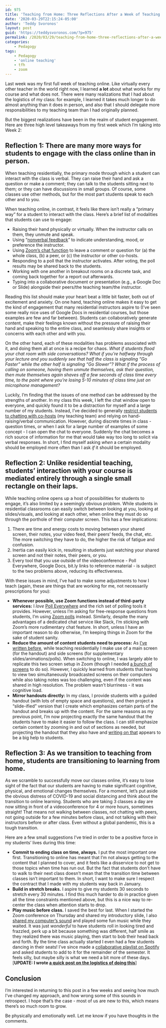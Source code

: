 ```yaml
---
id: 975
title: 'Teaching from Home: Three Reflections After a Week of Teaching Online'
date: '2020-03-29T22:15:24-05:00'
author: 'Teddy Svoronos'
layout: post
guid: 'https://teddysvoronos.com/?p=975'
permalink: /2020/03/29/teaching-from-home-three-reflections-after-a-week-of-teaching-online/
categories:
    - Pedagogy
tags:
    - Pedagogy
    - 'online teaching'
    - tfh
    - zoom
---
```


Last week was my first full week of teaching online. Like virtually every other teacher in the world right now, I learned <strong>a lot</strong> about what works for my course and what does not. There were many realizations that I had about the logistics of my class: for example, I learned it takes much longer to do almost anything than it does in person, and also that I should delegate more responsibilities to my teaching team than I had originally planned.

But the biggest realizations have been in the realm of student engagement. Here are three high level takeaways from my first week which I’m taking into Week 2:
<h2>Reflection 1: There are many more ways for students to engage with the class online than in person.</h2>
When teaching residentially, the primary mode through which a student can interact with the class is verbal. They can raise their hand and ask a question or make a comment; they can talk to the students sitting next to them; or they can have discussions in small groups. Of course, some classes use other methods, but for the most part students speak to each other and to you.

When teaching online, in contrast, it feels like there isn’t really a “primary way” for a student to interact with the class. Here’s a brief list of modalities that students can use to engage:
<ul>
 	<li>Raising their hand physically or virtually. When the instructor calls on them, they unmute and speak.</li>
 	<li>Using “<a href="https://support.zoom.us/hc/en-us/articles/115001286183-Nonverbal-Feedback-During-Meetings">nonverbal feedback</a>” to indicate understanding, mood, or preference the instructor.</li>
 	<li>Using <a href="https://support.zoom.us/hc/en-us/articles/203650445-In-Meeting-Chat">Zoom’s chat function</a> to leave a comment or question for (a) the whole class, (b) a peer, or (c) the instructor or other co-hosts.</li>
 	<li>Responding to a poll that the instructor activates. After voting, the poll results may be shared back to the students.</li>
 	<li>Working with one another in breakout rooms on a discrete task, and coming back together for a report out afterwards.</li>
 	<li>Typing into a collaborative document or presentation (e.g., a Google Doc or Slide) alongside their peers/the teaching team/the instructor.</li>
</ul>
Reading this list should make your heart beat a little bit faster, both out of excitement and anxiety. On one hand, teaching online makes it easy to get the kind of engagement that many residential instructors aspire to (I’ve seen some really nice uses of Google Docs in residential courses, but those examples are few and far between). Students can collaboratively generate content, make their feelings known without the pressure of raising their hand and speaking to the entire class, and seamlessly share insights or concerns with each other and with you.

On the other hand, each of these modalities has problems associated with it, and doing them all at once is a recipe for chaos. <em>What if students flood your chat room with side conversations? What if you’re halfway through your lecture and you suddenly see that half the class is signaling “Go Faster” while the other half is signaling “Go Slower”? What if the process of calling on someone, having them unmute themselves, ask their question, then mute themselves again shaves off a few seconds of class time every time, to the point where you’re losing 5-10 minutes of class time just on microphone management?</em>

Luckily, I’m finding that the issues of one method can be addressed by the strengths of another. In my class this week, I left the chat window open to everyone, and quickly found it to be a distraction for myself and a large number of my students. Instead, I’ve decided to generally <a href="https://support.zoom.us/hc/en-us/articles/203650445-In-Meeting-Chat#h_2d8b4892-c816-44e6-963f-9c216dc2679d">restrict students to chatting with co-hosts</a> (my teaching team) and relying on hand-raising/verbal communication. However, during discrete times in class - question times, or when I ask for a large number of examples of some concept - I can open the chat to everyone. Suddenly the chat becomes a rich source of information for me that would take way too long to solicit via verbal responses. In short, I find myself asking <em>when</em> a certain modality should be employed more often than I ask <em>if</em> it should be employed.
<h2>Reflection 2: Unlike residential teaching, students’ interaction with your course is mediated entirely through a single small rectangle on their laps.</h2>
While teaching online opens up a host of possibilities for students to engage, it’s also limited by a seemingly obvious problem. While students in residential classrooms can easily switch between looking at you, looking at slides/visuals, and looking at each other, when online they must do so through the porthole of their computer screen. This has a few implications:
<ol>
 	<li>There are time and energy costs to moving between your shared screen, their notes, your video feed, their peers’ feeds, the chat, etc. The more switching they have to do, the higher the risk of fatigue and confusion.</li>
 	<li>Inertia can easily kick in, resulting in students just watching your shared screen and not their notes, their peers, or you.</li>
 	<li>Every tool that you use outside of the videoconference - Poll Everywhere, Google Docs, bit.ly links to reference material - is subject to the two problems above, reducing its effectiveness.</li>
</ol>
With these issues in mind, I’ve had to make some adjustments to how I teach (again, these are things that are working for me, not necessarily prescriptions for you):
<ul>
 	<li><strong>Whenever possible, use Zoom functions instead of third-party services:</strong> I <em>love</em> <a href="https://www.polleverywhere.com">Poll Everywhere</a> and the rich set of polling tools it provides. However, unless I’m asking for free-response questions from students, I’m using <a href="https://support.zoom.us/hc/en-us/articles/213756303-Polling-for-Meetings">Zoom polls</a> instead. Similarly, despite the many advantages of a dedicated chat service like Slack, I’m sticking with Zoom’s more rudimentary chat feature. In short, unless I have an important reason to do otherwise, I’m keeping things in Zoom for the sake of student sanity.</li>
 	<li><strong>Reduce the amount of content students need to process:</strong> As <a href="https://teddysvoronos.com/2017/11/26/my-setup/">I’ve written before</a>, while teaching residentially I make use of a main screen (for the handout) and side screens (for supplementary slides/animations/polls). When switching to online, I was largely able to replicate this two screen setup in Zoom (though I needed <a href="https://twitter.com/lukestein/status/1244015667939950593?s=21">a bunch of screens</a> to do so). However, I quickly learned from students that having to view two simultaneously broadcasted screens on their computers while also taking notes was too challenging, even if the content was shared in high resolution. The problem wasn’t blurriness - it was cognitive load.</li>
 	<li><strong>Mirror handouts directly:</strong> In my class, I provide students with a guided handout (with lots of empty space and questions), and then project a “slide-ified” version that I create which emphasizes certain parts of the handout and breaks up with the content. For the same reasons as my previous point, I’m now projecting exactly the same handout that the students have to make it easier to follow the class. I can still emphasize certain content by zooming in and out of sections as needed, but projecting the handout that they also have and <a href="https://teddysvoronos.com/2020/03/20/teaching-from-home-tfh-writing-on-a-tablet/">writing on that</a> appears to be a big help to students.</li>
</ul>
<h2>Reflection 3: As we transition to teaching from home, students are transitioning to learning from home.</h2>
As we scramble to successfully move our classes online, it’s easy to lose sight of the fact that our students are having to make significant cognitive, physical, and emotional changes themselves. For a moment, let’s put aside the obvious distress of COVID-19 and social distancing and think about the transition to online learning. Students who are taking 3 classes a day are now sitting in front of a videoconference for 4 or more hours, sometimes straight! That means not walking between classes, not chatting with peers, not going outside for a few minutes before class, and not talking with their instructors before or after class. Even without a global pandemic, this is a tough transition.

Here are a few small suggestions I’ve tried in order to be a positive force in my students’ lives during this time:
<ul>
 	<li><strong>Commit to ending class on time, always.</strong> I put the most important one first. Transitioning to online has meant that I’m not always getting to the content that I planned to cover, and it feels like a disservice to not get to those topics when time has run out. But the fact that students don’t have to walk to their next class doesn’t mean that the transition time between classes isn’t important to them. In short, I want to make sure I respect the contract that I made with my students way back in January.</li>
 	<li><strong>Build in stretch breaks.</strong> I aspire to give my students 30 seconds to stretch every 30 minutes. I find this much harder to do in practice given all the time constraints mentioned above, but this is a nice way to re-center the class when attention starts to drop.</li>
 	<li><strong>Play music before class.</strong> I saved the best for last. When I started the Zoom conference on Thursday and shared my introductory slide, I also <a href="https://support.zoom.us/hc/en-us/articles/201362643-Sharing-Computer-Sound-During-Screen-Sharing">shared my computer’s sound</a> and played some fun music while they waited. It was just <em>wonderful</em> to have students roll in looking tired and frazzled, perk up a bit because something was different, half smile as they realized there was music playing, then start to bob their head back and forth. By the time class actually started I even had a few students dancing in their seats! I’ve since made a <a href="https://support.spotify.com/us/article/create-playlists-with-your-friends/">collaborative playlist on Spotify</a> and asked students to add to it for the remainder of the semester. It feels silly, but maybe silly is what we need a bit more of these days. [<strong>UPDATE: I wrote <a href="https://teddysvoronos.com/2020/08/13/playing-a-collaborative-playlist-on-zoom/">a quick post on the logistics of doing this</a></strong>]</li>
</ul>
<h2>Conclusion</h2>
I’m interested in returning to this post in a few weeks and seeing how much I’ve changed my approach, and how wrong some of this sounds in retrospect. I hope that’s the case - most of us are new to this, which means there’s so much room to grow.

Be physically and emotionally well. Let me know if you have thoughts in the comments.